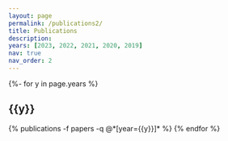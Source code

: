 ```yaml
---
layout: page
permalink: /publications2/
title: Publications
description: 
years: [2023, 2022, 2021, 2020, 2019]
nav: true
nav_order: 2
---
```

<!-- _pages/publications2.md -->
<div class="publications2">

{%- for y in page.years %}
  <h2 class="year">{{y}}</h2>
  {% publications -f papers -q @*[year={{y}}]* %}
{% endfor %}

</div>
